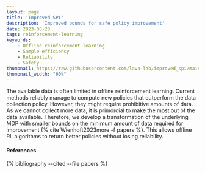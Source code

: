 ```yaml
---
layout: page
title: 'Improved SPI'
description: 'Improved bounds for safe policy improvement'
date: 2023-08-23
tags: reinforcement-learning
keywords:
    - Offline reinforcement learning
    - Sample efficiency
    - Reliability
    - Safety
thumbnail: https://raw.githubusercontent.com/lava-lab/improved_spi/main/assets/teaser.gif?raw=true
thumbnail_width: "60%"
---
```


The available data is often limited in offline reinforcement learning. Current methods reliably manage to compute new policies that outperform the data collection policy. However, they might require prohibitive amounts of data. As we cannot collect more data, it is primordial to make the most out of the data available. Therefore, we develop a transformation of the underlying MDP with smaller bounds on the minimum amount of data required for improvement {% cite Wienhoft2023more -f papers %}. This allows offline RL algorithms to return better policies without losing reliability.


#### References

{% bibliography --cited --file papers %}
